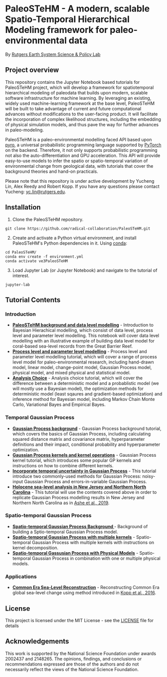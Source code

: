 # PaleoSTeHM - A modern, scalable Spatio-Temporal Hierarchical Modeling framework for paleo-environmental data
By [Rutgers Earth System Science & Policy Lab](https://earthscipol.net/)

## Project overview
This repository contains the Jupyter Notebook based tutorials for PaleoSTeHM project, which will develop a framework for spatiotemporal hierarchical modeling of paleodata that builds upon modern, scalable software infrastructure for machine learning. By leveraging an existing, widely used machine-learning framework at the base level, PaleoSTeHM will be built to take advantage of current and future computational advances without modifications to the user-facing product. It will facilitate the incorporation of complex likelihood structures, including the embedding of physical simulation models, and thus pave the way for further advances in paleo-modeling. 

PaleoSTeHM is a paleo-environmental modelling faced API based upon [pyro](https://pyro.ai/), a universal probabilistic programming language supported by [PyTorch](https://pytorch.org/) on the backend. Therefore, it not only supports probabilistic programming not also the auto-differentiation and GPU acceleration. This API will provide easy-to-use models to infer the spatio or spatio-temporal variation of environmental change from geological data, with tutorials
that cover the background theories and hand-on practicals. 

Please note that this repository is under active development by Yucheng Lin, Alex Reedy and Robert Kopp. If you have any questions please contact Yucheng: yc.lin@rutgers.edu. 

## Installation

1. Clone the PaleoSTeHM repository.

```
git clone https://github.com/radical-collaboration/PaleoSTeHM.git
```

2. Create and activate a Python virtual environment, and install PaleoSTeHM's Python 
dependencies in it. Using [conda](https://conda.io/projects/conda/en/latest/user-guide/tasks/manage-environments.html#activating-an-environment):

```
cd PaleoSTeHM/
conda env create -f environment.yml
conda activate ve3PaleoSTeHM
```

3. Load Jupyter Lab (or Jupyter Notebook) and navigate to the tutorial of interest.

```
jupyter-lab
```

## Tutorial Contents
### Introduction
  - **[PaleoSTeHM background and data level modelling](Tutorials/1.Introduction/1.Introduction.ipynb)** - Introduction to Bayesian Hierachical modelling, which consist of data level, process level and parameter level modelling. This notebook will cover data level modelling with an illustrative example of building data level model for coral-based sea-level records from the Great Barrier Reef. 
  - **[Process level and parameter level modelling](Tutorials/1.Introduction/2.Process_level_modelling.ipynb)** - Process level and parameter level modelling tutorial, which will cover a range of process level model for paleo-environmental research, including hand-drawn model, linear model, change-point model, Gaussian Process model, physical model, and mixed physical and statistical model.
  - **[Analysis Choice](Tutorials/1.Introduction/3.Analysis_Choice.ipynb)** - Analysis choice tutorial, which will cover the difference between a deterministic model and a probablistic model (we will mostly use a Bayesian model), the optimization methods for deterministic model (least sqaures and gradient-based optimization) and inference method for Bayesian model, including Markov Chain Monte Carlo, Variational Bayes and Empirical Bayes.

### Temporal Gaussian Process
  - **[Gaussian Process background](Tutorials/2.Temporal_GP/4.GP_background.ipynb)** - Gaussian Process background tutorial, which covers the basics of Gaussian Process, including calculating squared distance matrix and covariance matrix, hyperparameter definitions and their impact, conditional probability and hyperparameter optimization.
  - **[Gaussian Process kernels and kernel operations](Tutorials/2.Temporal_GP/5.GP_kernels_and_operation.ipynb)** - Gaussian Process kernel tutorial, which introduces some popular GP kernels and instructions on how to combine different kernels. 
  - **[Incorporate temporal uncertainty in Gaussian Process](Tutorials/2.Temporal_GP/6.Temporal_uncer.ipynb)**  - This tutorial introduce two commonly-used methods for Gaussian Process: noisy-input Gaussian Process and errors-in-variable Gaussian Process. 
  - **[Holocene sea-level analysis in New Jersey and Northern North Carolina](Tutorials/2.Temporal_GP/7.NJ_NNC_RSL.ipynb)**  - This tutorial will use the contents covered above in order to replicate Gaussian Process modelling results in New Jersey and Northern North Carolina as in [Ashe et al., 2019](https://www.sciencedirect.com/science/article/abs/pii/S0277379118302130).
### Spatio-temporal Gaussian Process 
 - **[Spatio-temporal Gaussian Process Background ](Tutorials/3.ST_GP/8.STGP_background.ipynb)** - Background of building a Sptio-temporal Gaussian Process model.
 - **[Spatio-temporal Gaussian Process with multiple kernels](Tutorials/3.ST_GP/9.STGP_kernels.ipynb)** - Spatio-temporal Gaussian Process with multiple kernels with instructions on kernel decomposition. 
 - **[Spatio-temporal Gassusian Process with Physical Models](Tutorials/3.ST_GP/10.STGP_with_physical_model.ipynb)** - Spatio-temporal Gaussian Process in combination with one or multiple physical models.

### Applications
 - **[Common Era Sea-Level Reconstruction](Tutorials/4.Applications/Kopp_et_al_2016.ipynb)** - Reconstructing Common Era global sea-level change using method introduced in [Kopp et al., 2016](https://www.pnas.org/doi/abs/10.1073/pnas.1517056113).


## License

This project is licensed under the MIT License - see the [LICENSE](./LICENSE) file for details

## Acknowledgements

This work is supported by the National Science Foundation under awards 2002437 and 2148265. The opinions, findings, and conclusions or recommendations expressed are those of the authors and do not necessarily reflect the views of the National Science Foundation.

